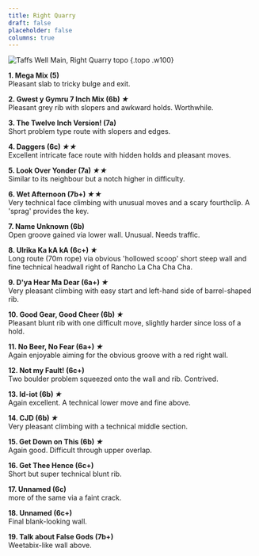 ```yaml
---
title: Right Quarry
draft: false
placeholder: false
columns: true
---
```


![Taffs Well Main, Right Quarry topo](/img/south-wales/south-east-limestone/TAFF6.gif)
{.topo .w100}

**1\. Mega Mix (5)**  
Pleasant slab to tricky bulge and exit.

**2\. Gwest y Gymru 7 Inch Mix (6b) *★***  
Pleasant grey rib with slopers and awkward holds. Worthwhile.

**3\. The Twelve Inch Version! (7a)**  
Short problem type route with slopers and edges.

**4\. Daggers (6c) *★★***  
Excellent intricate face route with hidden holds and pleasant moves.

**5\. Look Over Yonder (7a) *★★***  
Similar to its neighbour but a notch higher in difficulty.

**6\. Wet Afternoon (7b+) *★★***  
Very technical face climbing with unusual moves and a scary fourthclip. A 'sprag' provides the key.

**7\. Name Unknown (6b)**  
Open groove gained via lower wall. Unusual. Needs traffic.

**8\. Ulrika Ka kA kA (6c+) *★***  
Long route (70m rope) via obvious 'hollowed scoop' short steep wall and fine technical headwall right of Rancho La Cha Cha Cha.

**9\. D'ya Hear Ma Dear (6a+) *★***  
Very pleasant climbing with easy start and left-hand side of barrel-shaped rib.

**10\. Good Gear, Good Cheer (6b) *★***  
Pleasant blunt rib with one difficult move, slightly harder since loss of a hold.

**11\. No Beer, No Fear (6a+) *★***  
Again enjoyable aiming for the obvious groove with a red right wall.

**12\. Not my Fault! (6c+)**  
Two boulder problem squeezed onto the wall and rib. Contrived.

**13\. Id-iot (6b) *★***  
Again excellent. A technical lower move and fine above.

**14\. CJD (6b) *★***  
Very pleasant climbing with a technical middle section.

**15\. Get Down on This (6b) *★***  
Again good. Difficult through upper overlap.

**16\. Get Thee Hence (6c+)**  
Short but super technical blunt rib.

**17\. Unnamed (6c)**  
more of the same via a faint crack.

**18\. Unnamed (6c+)**  
Final blank-looking wall.

**19\. Talk about False Gods (7b+)**  
Weetabix-like wall above.